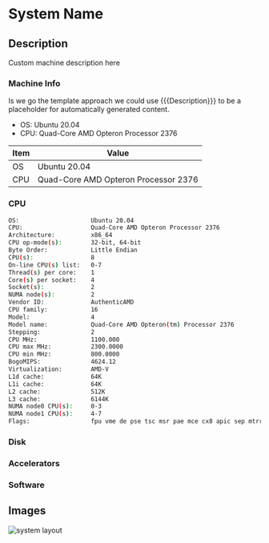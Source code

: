 # System Name

## Description

Custom machine description here

### Machine Info

Is we go the template approach we could use 
{{{Description}}}
to be a placeholder for automatically generated content.

* OS: Ubuntu 20.04
* CPU: Quad-Core AMD Opteron Processor 2376

| Item | Value |
|------|-------|
| OS | Ubuntu 20.04 |
| CPU | Quad-Core AMD Opteron Processor 2376 |

### CPU

```bash
OS:                    Ubuntu 20.04
CPU:                   Quad-Core AMD Opteron Processor 2376
Architecture:          x86_64
CPU op-mode(s):        32-bit, 64-bit
Byte Order:            Little Endian
CPU(s):                8
On-line CPU(s) list:   0-7
Thread(s) per core:    1
Core(s) per socket:    4
Socket(s):             2
NUMA node(s):          2
Vendor ID:             AuthenticAMD
CPU family:            16
Model:                 4
Model name:            Quad-Core AMD Opteron(tm) Processor 2376
Stepping:              2
CPU MHz:               1100.000
CPU max MHz:           2300.0000
CPU min MHz:           800.0000
BogoMIPS:              4624.12
Virtualization:        AMD-V
L1d cache:             64K
L1i cache:             64K
L2 cache:              512K
L3 cache:              6144K
NUMA node0 CPU(s):     0-3
NUMA node1 CPU(s):     4-7
Flags:                 fpu vme de pse tsc msr pae mce cx8 apic sep mtrr pge mca cmov pat pse36 clflush mmx fxsr sse sse2 ht syscall nx mmxext fxsr_opt pdpe1gb rdtscp lm 3dnowext 3dnow constant_tsc rep_good nopl nonstop_tsc extd_apicid pni monitor cx16 popcnt lahf_lm cmp_legacy svm extapic cr8_legacy abm sse4a misalignsse 3dnowprefetch osvw ibs skinit wdt hw_pstate vmmcall npt lbrv svm_lock nrip_save
```

### Disk

### Accelerators

### Software

## Images

![system layout](../.gitbook/assets/20190621\_151129.jpg)